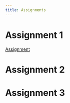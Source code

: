 ```yaml
---
title: Assignments
---
```



# Assignment 1
[Assignment](https://geoffreyangus.github.io/CS106R/assignments/assignment1)

# Assignment 2 

# Assignment 3